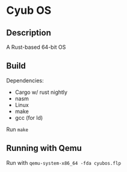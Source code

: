 # Cyub OS

## Description

A Rust-based 64-bit OS

## Build

Dependencies:
- Cargo w/ rust nightly
- nasm
- Linux
- make
- gcc (for ld)

Run `make`

## Running with Qemu

Run with `qemu-system-x86_64 -fda cyubos.flp`
